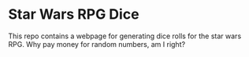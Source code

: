# Star Wars RPG Dice
This repo contains a webpage for generating dice rolls for the star wars RPG.  Why pay money for random numbers, am I right?
